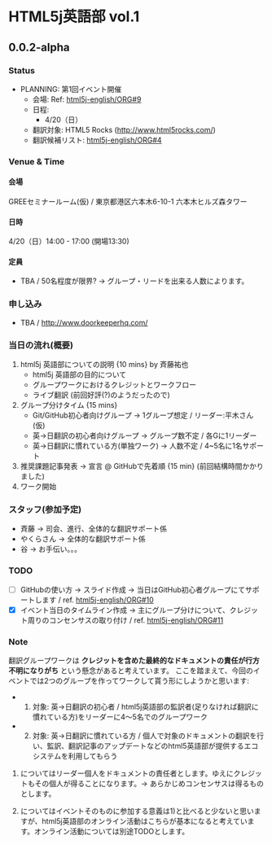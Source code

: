# HTML5j英語部 vol.1

## 0.0.2-alpha

### Status

- PLANNING: 第1回イベント開催 
	- 会場: Ref: [html5j-english/ORG#9](https://github.com/html5j-english/ORG/issues/9)
	- 日程: 
		- 4/20（日）
	- 翻訳対象: HTML5 Rocks (<http://www.html5rocks.com/>)
	- 翻訳候補リスト: [html5j-english/ORG#4](https://github.com/html5j-english/ORG/issues/4) 

### Venue & Time

#### 会場

GREEセミナールーム(仮) / 東京都港区六本木6-10-1 六本木ヒルズ森タワー

#### 日時

4/20（日）14:00 - 17:00 (開場13:30)

#### 定員

- TBA / 50名程度が限界? → グループ・リードを出来る人数によります。

### 申し込み

- TBA / http://www.doorkeeperhq.com/

### 当日の流れ(概要)

1. html5j 英語部についての説明 {10 mins} by 斉藤祐也
	- html5j 英語部の目的について
	- グループワークにおけるクレジットとワークフロー
	- ライブ翻訳 (前回好評(?)のようだったので)  
2. グループ分けタイム {15 mins}
	- Git/GitHub初心者向けグループ → 1グループ想定 / リーダー:平木さん(仮)
	- 英→日翻訳の初心者向けグループ → グループ数不定 / 各Gに1リーダー
	- 英→日翻訳に慣れている方(単独ワーク) → 人数不定 / 4~5名に1名サポート
3. 推奨課題記事発表 → 宣言 @ GitHubで先着順 {15 min} (前回結構時間かかりました)
4. ワーク開始

### スタッフ(参加予定)

- 斉藤 → 司会、進行、全体的な翻訳サポート係
- やくらさん → 全体的な翻訳サポート係
- 谷 → お手伝い。。。

### TODO

- [ ] GitHubの使い方 → スライド作成 → 当日はGitHub初心者グループにてサポートします / ref. [html5j-english/ORG#10](https://github.com/html5j-english/ORG/issues/10)
- [x] イベント当日のタイムライン作成 → 主にグループ分けについて、クレジット周りのコンセンサスの取り付け / ref. [html5j-english/ORG#11](https://github.com/html5j-english/ORG/issues/11)

### Note

翻訳グループワークは **クレジットを含めた最終的なドキュメントの責任が行方不明になりがち** という懸念があると考えています。
ここを踏まえて、今回のイベントでは2つのグループを作ってワークして貰う形にしようかと思います:

- 1) 対象: 英→日翻訳の初心者 / html5j英語部の監訳者(足りなければ翻訳に慣れている方)をリーダーに4〜5名でのグループワーク
- 2) 対象: 英→日翻訳に慣れている方 / 個人で対象のドキュメントの翻訳を行い、監訳、翻訳記事のアップデートなどのhtml5英語部が提供するエコシステムを利用してもらう

1) についてはリーダー個人をドキュメントの責任者とします。ゆえにクレジットもその個人が得ることになります。→ あらかじめコンセンサスは得るものとします。

2) についてはイベントそのものに参加する意義は1)と比べると少ないと思いますが、html5j英語部のオンライン活動はこちらが基本になると考えています。オンライン活動については別途TODOとします。
